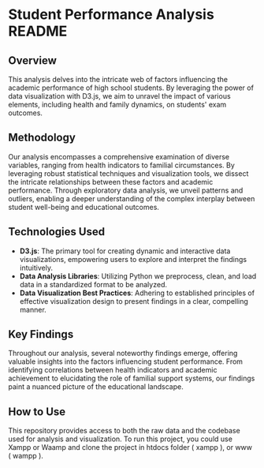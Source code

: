 # Student Performance Analysis README

## Overview

This analysis delves into the intricate web of factors influencing the academic performance of high school students. By leveraging the power of data visualization with D3.js, we aim to unravel the impact of various elements, including health and family dynamics, on students' exam outcomes.

## Methodology

Our analysis encompasses a comprehensive examination of diverse variables, ranging from health indicators to familial circumstances. By leveraging robust statistical techniques and visualization tools, we dissect the intricate relationships between these factors and academic performance. Through exploratory data analysis, we unveil patterns and outliers, enabling a deeper understanding of the complex interplay between student well-being and educational outcomes.

## Technologies Used

- **D3.js**: The primary tool for creating dynamic and interactive data visualizations, empowering users to explore and interpret the findings intuitively.
- **Data Analysis Libraries**: Utilizing Python  we preprocess, clean, and load data in a standardized format to be analyzed.
- **Data Visualization Best Practices**: Adhering to established principles of effective visualization design to present findings in a clear, compelling manner.

## Key Findings

Throughout our analysis, several noteworthy findings emerge, offering valuable insights into the factors influencing student performance. From identifying correlations between health indicators and academic achievement to elucidating the role of familial support systems, our findings paint a nuanced picture of the educational landscape.

## How to Use

This repository provides access to both the raw data and the codebase used for analysis and visualization. To run this project, you could use Xampp or Waamp and clone the project in htdocs folder ( xampp ), or www ( wampp ).


